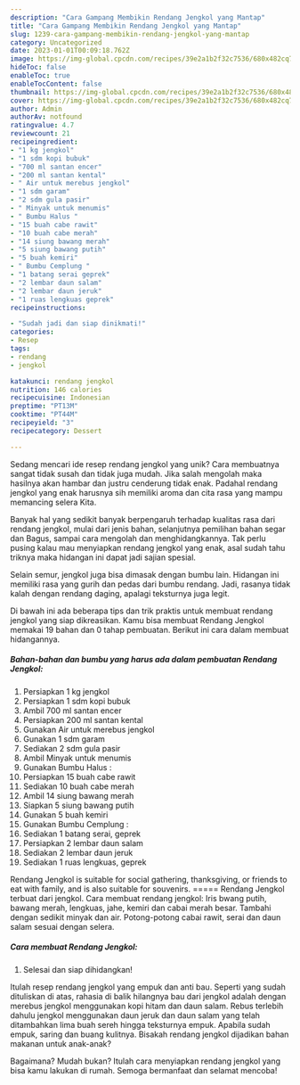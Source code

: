 ```yaml
---
description: "Cara Gampang Membikin Rendang Jengkol yang Mantap"
title: "Cara Gampang Membikin Rendang Jengkol yang Mantap"
slug: 1239-cara-gampang-membikin-rendang-jengkol-yang-mantap
category: Uncategorized
date: 2023-01-01T00:09:18.762Z
image: https://img-global.cpcdn.com/recipes/39e2a1b2f32c7536/680x482cq70/rendang-jengkol-foto-resep-utama.jpg
hideToc: false
enableToc: true
enableTocContent: false
thumbnail: https://img-global.cpcdn.com/recipes/39e2a1b2f32c7536/680x482cq70/rendang-jengkol-foto-resep-utama.jpg
cover: https://img-global.cpcdn.com/recipes/39e2a1b2f32c7536/680x482cq70/rendang-jengkol-foto-resep-utama.jpg
author: Admin
authorAv: notfound
ratingvalue: 4.7
reviewcount: 21
recipeingredient:
- "1 kg jengkol"
- "1 sdm kopi bubuk"
- "700 ml santan encer"
- "200 ml santan kental"
- " Air untuk merebus jengkol"
- "1 sdm garam"
- "2 sdm gula pasir"
- " Minyak untuk menumis"
- " Bumbu Halus "
- "15 buah cabe rawit"
- "10 buah cabe merah"
- "14 siung bawang merah"
- "5 siung bawang putih"
- "5 buah kemiri"
- " Bumbu Cemplung "
- "1 batang serai geprek"
- "2 lembar daun salam"
- "2 lembar daun jeruk"
- "1 ruas lengkuas geprek"
recipeinstructions:

- "Sudah jadi dan siap dinikmati!"
categories:
- Resep
tags:
- rendang
- jengkol

katakunci: rendang jengkol 
nutrition: 146 calories
recipecuisine: Indonesian
preptime: "PT13M"
cooktime: "PT44M"
recipeyield: "3"
recipecategory: Dessert

---
```





Sedang mencari ide resep rendang jengkol yang unik? Cara membuatnya sangat tidak susah dan tidak juga mudah. Jika salah mengolah maka hasilnya akan hambar dan justru cenderung tidak enak. Padahal rendang jengkol yang enak harusnya sih memiliki aroma dan cita rasa yang mampu memancing selera Kita.





Banyak hal yang sedikit banyak berpengaruh terhadap kualitas rasa dari rendang jengkol, mulai dari jenis bahan, selanjutnya pemilihan bahan segar dan Bagus, sampai cara mengolah dan menghidangkannya. Tak perlu pusing kalau mau menyiapkan rendang jengkol yang enak,      asal sudah tahu triknya maka hidangan ini dapat jadi sajian spesial.














Selain semur, jengkol juga bisa dimasak dengan bumbu lain. Hidangan ini memiliki rasa yang gurih dan pedas dari bumbu rendang. Jadi, rasanya tidak kalah dengan rendang daging, apalagi teksturnya juga legit.






Di bawah ini ada beberapa tips dan trik praktis untuk membuat rendang jengkol yang siap dikreasikan. Kamu bisa membuat Rendang Jengkol memakai 19 bahan dan 0 tahap pembuatan. Berikut ini cara dalam membuat hidangannya.

<!--inarticleads1-->

##### Bahan-bahan dan bumbu yang harus ada dalam pembuatan Rendang Jengkol:

1. Persiapkan 1 kg jengkol
1. Persiapkan 1 sdm kopi bubuk
1. Ambil 700 ml santan encer
1. Persiapkan 200 ml santan kental
1. Gunakan  Air untuk merebus jengkol
1. Gunakan 1 sdm garam
1. Sediakan 2 sdm gula pasir
1. Ambil  Minyak untuk menumis
1. Gunakan  Bumbu Halus :
1. Persiapkan 15 buah cabe rawit
1. Sediakan 10 buah cabe merah
1. Ambil 14 siung bawang merah
1. Siapkan 5 siung bawang putih
1. Gunakan 5 buah kemiri
1. Gunakan  Bumbu Cemplung :
1. Sediakan 1 batang serai, geprek
1. Persiapkan 2 lembar daun salam
1. Sediakan 2 lembar daun jeruk
1. Sediakan 1 ruas lengkuas, geprek


Rendang Jengkol is suitable for social gathering, thanksgiving, or friends to eat with family, and is also suitable for souvenirs. ===== Rendang Jengkol terbuat dari jengkol. Cara membuat rendang jengkol: Iris bwang putih, bawang merah, lengkuas, jahe, kemiri dan cabai merah besar. Tambahi dengan sedikit minyak dan air. Potong-potong cabai rawit, serai dan daun salam sesuai dengan selera. 

<!--inarticleads2-->

##### Cara membuat Rendang Jengkol:


1. Selesai dan siap dihidangkan!

Itulah resep rendang jengkol yang empuk dan anti bau. Seperti yang sudah dituliskan di atas, rahasia di balik hilangnya bau dari jengkol adalah dengan merebus jengkol menggunakan kopi hitam dan daun salam. Rebus terlebih dahulu jengkol menggunakan daun jeruk dan daun salam yang telah ditambahkan lima buah sereh hingga teksturnya empuk. Apabila sudah empuk, saring dan buang kulitnya. Bisakah rendang jengkol dijadikan bahan makanan untuk anak-anak? 

Bagaimana? Mudah bukan? Itulah cara menyiapkan rendang jengkol yang bisa kamu lakukan di rumah. Semoga bermanfaat dan selamat mencoba!
